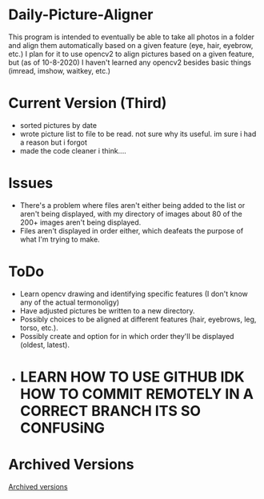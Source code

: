 # Daily-Picture-Aligner
This program is intended to eventually be able to take all photos in a folder and align them automatically based on a given feature (eye, hair, eyebrow, etc.)
I plan for it to use opencv2 to align pictures based on a given feature, but (as of 10-8-2020) I haven't learned any opencv2 besides basic things (imread, imshow, waitkey, etc.)

# Current Version (Third)
- sorted pictures by date
- wrote picture list to file to be read. not sure why its useful. im sure i had a reason but i forgot
- made the code cleaner i think....

# Issues
- There's a problem where files aren't either being added to the list or aren't being displayed, with my directory of images about 80 of the 200+ images aren't being displayed. 
- Files aren't displayed in order either, which deafeats the purpose of what I'm trying to make.

# ToDo
- Learn opencv drawing and identifying specific features (I don't know any of the actual termonoligy)
- Have adjusted pictures be written to a new directory.
- Possibly choices to be aligned at different features (hair, eyebrows, leg, torso, etc.).
- Possibly create and option for in which order they'll be displayed (oldest, latest).
- # LEARN HOW TO USE GITHUB IDK HOW TO COMMIT REMOTELY IN A CORRECT BRANCH ITS SO CONFUSiNG

# Archived Versions
[Archived versions](https://github.com/Noah6544/Daily-Picture-Aligner/tree/archived_commits#archived-versions)
